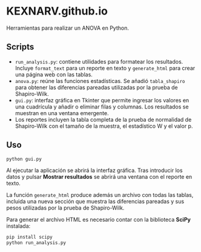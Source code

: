# KEXNARV.github.io

Herramientas para realizar un ANOVA en Python.

## Scripts

- `run_analysis.py`: contiene utilidades para formatear los resultados. Incluye `format_text` para un reporte en texto y `generate_html` para crear una página web con las tablas.
- `anova.py`: reúne las funciones estadísticas. Se añadió `tabla_shapiro` para obtener las diferencias pareadas utilizadas por la prueba de Shapiro-Wilk.
- `gui.py`: interfaz gráfica en Tkinter que permite ingresar los valores en una cuadrícula y añadir o eliminar filas y columnas. Los resultados se muestran en una ventana emergente.
- Los reportes incluyen la tabla completa de la prueba de normalidad de Shapiro-Wilk con el tamaño de la muestra, el estadístico W y el valor p.

## Uso

```bash
python gui.py
```

Al ejecutar la aplicación se abrirá la interfaz gráfica. Tras introducir los datos y pulsar **Mostrar resultados** se abrirá una ventana con el reporte en texto.

La función `generate_html` produce además un archivo con todas las tablas, incluida una nueva sección que muestra las diferencias pareadas y sus pesos utilizadas por la prueba de Shapiro-Wilk.

Para generar el archivo HTML es necesario contar con la biblioteca **SciPy** instalada:

```bash
pip install scipy
python run_analysis.py
```
